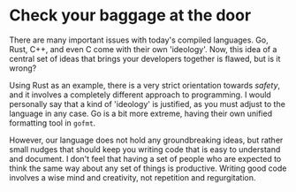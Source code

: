 # Check your baggage at the door
There are many important issues with today's compiled languages. Go, Rust, C++, and even C come with their own 'ideology'.
Now, this idea of a central set of ideas that brings your developers together is flawed, but is it wrong?

Using Rust as an example, there is a very strict orientation towards *safety*, and it involves a completely different approach to programming.
I would personally say that a kind of 'ideology' is justified, as you must adjust to the language in any case.
Go is a bit more extreme, having their own unified formatting tool in `gofmt`.

However, our language does not hold any groundbreaking ideas, but rather small nudges that should keep you writing code that is easy to understand and document.
I don't feel that having a set of people who are expected to think the same way about any set of things is productive.
Writing good code involves a wise mind and creativity, not repetition and regurgitation.
